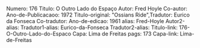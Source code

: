 Numero: 176
Titulo: O Outro Lado do Espaço
Autor: Fred Hoyle
Co-autor: 
Ano-de-Publicacaoo: 1972
Titulo-original: "Ossians Ride",Tradutor: Eurico da Fonseca
Co-tradutor: 
Ano-de-edicao: 1961
alias: Fred-Hoyle
Autor2-alias: 
Tradutor1-alias: Eurico-da-Fonseca
Tradutor2-alias: 
Titulo-link: 176-O-Outro-Lado-do-Espaco
Capa: Lima de Freitas
pags: 173
Capa-link: Lima-de-Freitas